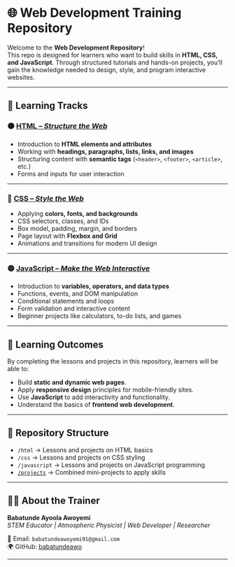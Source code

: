 # 🌐 Web Development Training Repository

Welcome to the **Web Development Repository**!  
This repo is designed for learners who want to build skills in **HTML, CSS, and JavaScript**. Through structured tutorials and hands-on projects, you’ll gain the knowledge needed to design, style, and program interactive websites.

---

## 📖 Learning Tracks

### 🟠 [HTML – *Structure the Web*](https://github.com/babatundeawo/web-dev-intro-html-css-js/tree/main/html)
- Introduction to **HTML elements and attributes**  
- Working with **headings, paragraphs, lists, links, and images**  
- Structuring content with **semantic tags** (`<header>`, `<footer>`, `<article>`, etc.)  
- Forms and inputs for user interaction  

---

### 🔵 [CSS – *Style the Web*](https://github.com/babatundeawo/web-dev-intro-html-css-js/tree/main/css)
- Applying **colors, fonts, and backgrounds**  
- CSS selectors, classes, and IDs  
- Box model, padding, margin, and borders  
- Page layout with **Flexbox and Grid**  
- Animations and transitions for modern UI design  

---

### 🟡 [JavaScript – *Make the Web Interactive*](https://github.com/babatundeawo/web-dev-intro-html-css-js/tree/main/javascript)
- Introduction to **variables, operators, and data types**  
- Functions, events, and DOM manipulation  
- Conditional statements and loops  
- Form validation and interactive content  
- Beginner projects like calculators, to-do lists, and games  

---

## 🚀 Learning Outcomes
By completing the lessons and projects in this repository, learners will be able to:  
- Build **static and dynamic web pages**.  
- Apply **responsive design** principles for mobile-friendly sites.  
- Use **JavaScript** to add interactivity and functionality.  
- Understand the basics of **frontend web development**.  

---

## 📂 Repository Structure
- `/html` → Lessons and projects on HTML basics  
- `/css` → Lessons and projects on CSS styling  
- `/javascript` → Lessons and projects on JavaScript programming  
- [`/projects`](https://github.com/babatundeawo/web-dev-intro-html-css-js/tree/main/projects) → Combined mini-projects to apply skills  

---

## 👨‍🏫 About the Trainer
**Babatunde Ayoola Awoyemi**  
*STEM Educator | Atmospheric Physicist | Web Developer | Researcher*  

📩 Email: `babatundeawoyemi91@gmail.com`  
🌍 GitHub: [babatundeawo](https://github.com/babatundeawo)

---
